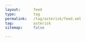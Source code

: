 ```yaml
---
layout:      feed
type:        tag
permalink:   /tag/asterisk/feed.xml
tag:         asterisk
sitemap:     false

---
```


